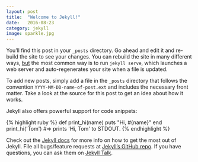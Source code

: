 ```yaml
---
layout: post
title:  "Welcome to Jekyll!"
date:   2016-08-23
category: jekyll
image: sparkle.jpg
---
```


You’ll find this post in your `_posts` directory. Go ahead and edit it and re-build the site to see your changes. You can rebuild the site in many different ways, [but][blabla] the most common way is to run `jekyll serve`, which launches a web server and auto-regenerates your site when a file is updated.

<!--break-->

To add new posts, simply add a file in the `_posts` directory that follows the convention `YYYY-MM-DD-name-of-post.ext` and includes the necessary front matter. Take a look at the source for this post to get an idea about how it works.

Jekyll also offers powerful support for code snippets:

{% highlight ruby %}
def print_hi(name)
  puts "Hi, #{name}"
end
print_hi('Tom')
#=> prints 'Hi, Tom' to STDOUT.
{% endhighlight %}

Check out the [Jekyll docs][jekyll-docs] for more info on how to get the most out of Jekyll. File all bugs/feature requests at [Jekyll’s GitHub repo][jekyll-gh]. If you have questions, you can ask them on [Jekyll Talk][jekyll-talk].

[jekyll-docs]: http://jekyllrb.com/docs/home
[jekyll-gh]:   https://github.com/jekyll/jekyll
[jekyll-talk]: https://talk.jekyllrb.com/
[blabla]: http://blabla
